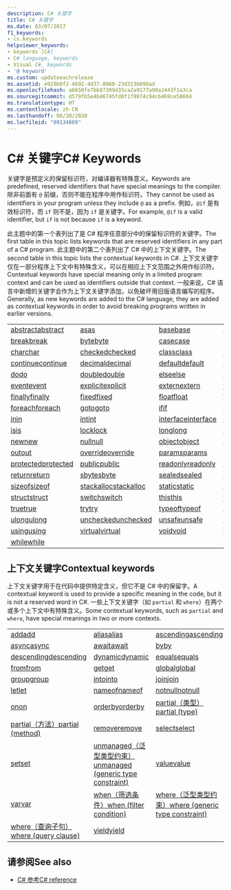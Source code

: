 ```yaml
---
description: C# 关键字
title: C# 关键字
ms.date: 03/07/2017
f1_keywords:
- cs.keywords
helpviewer_keywords:
- keywords [C#]
- C# language, keywords
- Visual C#, keywords
- '@ keyword'
ms.custom: updateeachrelease
ms.assetid: e929b0f2-4b92-4d37-8060-23d323b098ad
ms.openlocfilehash: a6658fe7bb97309d35ca2a9177a90a2443f1a3ca
ms.sourcegitcommit: d579fb5e4b46745fd0f1f8874c94c6469ce58604
ms.translationtype: HT
ms.contentlocale: zh-CN
ms.lasthandoff: 08/30/2020
ms.locfileid: "89134609"
---
```

# <a name="c-keywords"></a><span data-ttu-id="54a85-103">C# 关键字</span><span class="sxs-lookup"><span data-stu-id="54a85-103">C# Keywords</span></span>

<span data-ttu-id="54a85-104">关键字是预定义的保留标识符，对编译器有特殊意义。</span><span class="sxs-lookup"><span data-stu-id="54a85-104">Keywords are predefined, reserved identifiers that have special meanings to the compiler.</span></span> <span data-ttu-id="54a85-105">除非前面有 `@` 前缀，否则不能在程序中用作标识符。</span><span class="sxs-lookup"><span data-stu-id="54a85-105">They cannot be used as identifiers in your program unless they include `@` as a prefix.</span></span> <span data-ttu-id="54a85-106">例如，`@if` 是有效标识符，而 `if` 则不是，因为 `if` 是关键字。</span><span class="sxs-lookup"><span data-stu-id="54a85-106">For example, `@if` is a valid identifier, but `if` is not because `if` is a keyword.</span></span>  
  
 <span data-ttu-id="54a85-107">此主题中的第一个表列出了是 C# 程序任意部分中的保留标识符的关键字。</span><span class="sxs-lookup"><span data-stu-id="54a85-107">The first table in this topic lists keywords that are reserved identifiers in any part of a C# program.</span></span> <span data-ttu-id="54a85-108">此主题中的第二个表列出了 C# 中的上下文关键字。</span><span class="sxs-lookup"><span data-stu-id="54a85-108">The second table in this topic lists the contextual keywords in C#.</span></span> <span data-ttu-id="54a85-109">上下文关键字仅在一部分程序上下文中有特殊含义，可以在相应上下文范围之外用作标识符。</span><span class="sxs-lookup"><span data-stu-id="54a85-109">Contextual keywords have special meaning only in a limited program context and can be used as identifiers outside that context.</span></span> <span data-ttu-id="54a85-110">一般来说，C# 语言中新增的关键字会作为上下文关键字添加，以免破坏用旧版语言编写的程序。</span><span class="sxs-lookup"><span data-stu-id="54a85-110">Generally, as new keywords are added to the C# language, they are added as contextual keywords in order to avoid breaking programs written in earlier versions.</span></span>  
  
|||||  
|---|---|---|---|  
|[<span data-ttu-id="54a85-111">abstract</span><span class="sxs-lookup"><span data-stu-id="54a85-111">abstract</span></span>](abstract.md)|[<span data-ttu-id="54a85-112">as</span><span class="sxs-lookup"><span data-stu-id="54a85-112">as</span></span>](../operators/type-testing-and-cast.md#as-operator)|[<span data-ttu-id="54a85-113">base</span><span class="sxs-lookup"><span data-stu-id="54a85-113">base</span></span>](base.md)|[<span data-ttu-id="54a85-114">bool</span><span class="sxs-lookup"><span data-stu-id="54a85-114">bool</span></span>](../builtin-types/bool.md)|  
|[<span data-ttu-id="54a85-115">break</span><span class="sxs-lookup"><span data-stu-id="54a85-115">break</span></span>](break.md)|[<span data-ttu-id="54a85-116">byte</span><span class="sxs-lookup"><span data-stu-id="54a85-116">byte</span></span>](../builtin-types/integral-numeric-types.md)|[<span data-ttu-id="54a85-117">case</span><span class="sxs-lookup"><span data-stu-id="54a85-117">case</span></span>](switch.md)|[<span data-ttu-id="54a85-118">catch</span><span class="sxs-lookup"><span data-stu-id="54a85-118">catch</span></span>](try-catch.md)|  
|[<span data-ttu-id="54a85-119">char</span><span class="sxs-lookup"><span data-stu-id="54a85-119">char</span></span>](../builtin-types/char.md)|[<span data-ttu-id="54a85-120">checked</span><span class="sxs-lookup"><span data-stu-id="54a85-120">checked</span></span>](checked.md)|[<span data-ttu-id="54a85-121">class</span><span class="sxs-lookup"><span data-stu-id="54a85-121">class</span></span>](class.md)|[<span data-ttu-id="54a85-122">const</span><span class="sxs-lookup"><span data-stu-id="54a85-122">const</span></span>](const.md)|  
|[<span data-ttu-id="54a85-123">continue</span><span class="sxs-lookup"><span data-stu-id="54a85-123">continue</span></span>](continue.md)|[<span data-ttu-id="54a85-124">decimal</span><span class="sxs-lookup"><span data-stu-id="54a85-124">decimal</span></span>](../builtin-types/floating-point-numeric-types.md)|[<span data-ttu-id="54a85-125">default</span><span class="sxs-lookup"><span data-stu-id="54a85-125">default</span></span>](default.md)|[<span data-ttu-id="54a85-126">delegate</span><span class="sxs-lookup"><span data-stu-id="54a85-126">delegate</span></span>](../builtin-types/reference-types.md)|  
|[<span data-ttu-id="54a85-127">do</span><span class="sxs-lookup"><span data-stu-id="54a85-127">do</span></span>](do.md)|[<span data-ttu-id="54a85-128">double</span><span class="sxs-lookup"><span data-stu-id="54a85-128">double</span></span>](../builtin-types/floating-point-numeric-types.md)|[<span data-ttu-id="54a85-129">else</span><span class="sxs-lookup"><span data-stu-id="54a85-129">else</span></span>](if-else.md)|[<span data-ttu-id="54a85-130">enum</span><span class="sxs-lookup"><span data-stu-id="54a85-130">enum</span></span>](../builtin-types/enum.md)|  
|[<span data-ttu-id="54a85-131">event</span><span class="sxs-lookup"><span data-stu-id="54a85-131">event</span></span>](event.md)|[<span data-ttu-id="54a85-132">explicit</span><span class="sxs-lookup"><span data-stu-id="54a85-132">explicit</span></span>](../operators/user-defined-conversion-operators.md)|[<span data-ttu-id="54a85-133">extern</span><span class="sxs-lookup"><span data-stu-id="54a85-133">extern</span></span>](extern.md)|[<span data-ttu-id="54a85-134">false</span><span class="sxs-lookup"><span data-stu-id="54a85-134">false</span></span>](../builtin-types/bool.md)|  
|[<span data-ttu-id="54a85-135">finally</span><span class="sxs-lookup"><span data-stu-id="54a85-135">finally</span></span>](try-finally.md)|[<span data-ttu-id="54a85-136">fixed</span><span class="sxs-lookup"><span data-stu-id="54a85-136">fixed</span></span>](fixed-statement.md)|[<span data-ttu-id="54a85-137">float</span><span class="sxs-lookup"><span data-stu-id="54a85-137">float</span></span>](../builtin-types/floating-point-numeric-types.md)|[<span data-ttu-id="54a85-138">for</span><span class="sxs-lookup"><span data-stu-id="54a85-138">for</span></span>](for.md)|  
|[<span data-ttu-id="54a85-139">foreach</span><span class="sxs-lookup"><span data-stu-id="54a85-139">foreach</span></span>](foreach-in.md)|[<span data-ttu-id="54a85-140">goto</span><span class="sxs-lookup"><span data-stu-id="54a85-140">goto</span></span>](goto.md)|[<span data-ttu-id="54a85-141">if</span><span class="sxs-lookup"><span data-stu-id="54a85-141">if</span></span>](if-else.md)|[<span data-ttu-id="54a85-142">implicit</span><span class="sxs-lookup"><span data-stu-id="54a85-142">implicit</span></span>](../operators/user-defined-conversion-operators.md)|  
|[<span data-ttu-id="54a85-143">in</span><span class="sxs-lookup"><span data-stu-id="54a85-143">in</span></span>](in.md)|[<span data-ttu-id="54a85-144">int</span><span class="sxs-lookup"><span data-stu-id="54a85-144">int</span></span>](../builtin-types/integral-numeric-types.md)|[<span data-ttu-id="54a85-145">interface</span><span class="sxs-lookup"><span data-stu-id="54a85-145">interface</span></span>](interface.md)|[<span data-ttu-id="54a85-146">internal</span><span class="sxs-lookup"><span data-stu-id="54a85-146">internal</span></span>](internal.md)|
|[<span data-ttu-id="54a85-147">is</span><span class="sxs-lookup"><span data-stu-id="54a85-147">is</span></span>](is.md)|[<span data-ttu-id="54a85-148">lock</span><span class="sxs-lookup"><span data-stu-id="54a85-148">lock</span></span>](lock-statement.md)|[<span data-ttu-id="54a85-149">long</span><span class="sxs-lookup"><span data-stu-id="54a85-149">long</span></span>](../builtin-types/integral-numeric-types.md)|[<span data-ttu-id="54a85-150">namespace</span><span class="sxs-lookup"><span data-stu-id="54a85-150">namespace</span></span>](namespace.md)|
|[<span data-ttu-id="54a85-151">new</span><span class="sxs-lookup"><span data-stu-id="54a85-151">new</span></span>](../operators/new-operator.md)|[<span data-ttu-id="54a85-152">null</span><span class="sxs-lookup"><span data-stu-id="54a85-152">null</span></span>](null.md)|[<span data-ttu-id="54a85-153">object</span><span class="sxs-lookup"><span data-stu-id="54a85-153">object</span></span>](../builtin-types/reference-types.md)|[<span data-ttu-id="54a85-154">operator</span><span class="sxs-lookup"><span data-stu-id="54a85-154">operator</span></span>](../operators/operator-overloading.md)|
|[<span data-ttu-id="54a85-155">out</span><span class="sxs-lookup"><span data-stu-id="54a85-155">out</span></span>](out.md)|[<span data-ttu-id="54a85-156">override</span><span class="sxs-lookup"><span data-stu-id="54a85-156">override</span></span>](override.md)|[<span data-ttu-id="54a85-157">params</span><span class="sxs-lookup"><span data-stu-id="54a85-157">params</span></span>](params.md)|[<span data-ttu-id="54a85-158">private</span><span class="sxs-lookup"><span data-stu-id="54a85-158">private</span></span>](private.md)|
|[<span data-ttu-id="54a85-159">protected</span><span class="sxs-lookup"><span data-stu-id="54a85-159">protected</span></span>](protected.md)|[<span data-ttu-id="54a85-160">public</span><span class="sxs-lookup"><span data-stu-id="54a85-160">public</span></span>](public.md)|[<span data-ttu-id="54a85-161">readonly</span><span class="sxs-lookup"><span data-stu-id="54a85-161">readonly</span></span>](readonly.md)|[<span data-ttu-id="54a85-162">ref</span><span class="sxs-lookup"><span data-stu-id="54a85-162">ref</span></span>](ref.md)|
|[<span data-ttu-id="54a85-163">return</span><span class="sxs-lookup"><span data-stu-id="54a85-163">return</span></span>](return.md)|[<span data-ttu-id="54a85-164">sbyte</span><span class="sxs-lookup"><span data-stu-id="54a85-164">sbyte</span></span>](../builtin-types/integral-numeric-types.md)|[<span data-ttu-id="54a85-165">sealed</span><span class="sxs-lookup"><span data-stu-id="54a85-165">sealed</span></span>](sealed.md)|[<span data-ttu-id="54a85-166">short</span><span class="sxs-lookup"><span data-stu-id="54a85-166">short</span></span>](../builtin-types/integral-numeric-types.md)||
[<span data-ttu-id="54a85-167">sizeof</span><span class="sxs-lookup"><span data-stu-id="54a85-167">sizeof</span></span>](../operators/sizeof.md)|[<span data-ttu-id="54a85-168">stackalloc</span><span class="sxs-lookup"><span data-stu-id="54a85-168">stackalloc</span></span>](../operators/stackalloc.md)|[<span data-ttu-id="54a85-169">static</span><span class="sxs-lookup"><span data-stu-id="54a85-169">static</span></span>](static.md)|[<span data-ttu-id="54a85-170">string</span><span class="sxs-lookup"><span data-stu-id="54a85-170">string</span></span>](../builtin-types/reference-types.md)|
|[<span data-ttu-id="54a85-171">struct</span><span class="sxs-lookup"><span data-stu-id="54a85-171">struct</span></span>](../builtin-types/struct.md)|[<span data-ttu-id="54a85-172">switch</span><span class="sxs-lookup"><span data-stu-id="54a85-172">switch</span></span>](switch.md)|[<span data-ttu-id="54a85-173">this</span><span class="sxs-lookup"><span data-stu-id="54a85-173">this</span></span>](this.md)|[<span data-ttu-id="54a85-174">throw</span><span class="sxs-lookup"><span data-stu-id="54a85-174">throw</span></span>](throw.md)|
|[<span data-ttu-id="54a85-175">true</span><span class="sxs-lookup"><span data-stu-id="54a85-175">true</span></span>](../builtin-types/bool.md)|[<span data-ttu-id="54a85-176">try</span><span class="sxs-lookup"><span data-stu-id="54a85-176">try</span></span>](try-catch.md)|[<span data-ttu-id="54a85-177">typeof</span><span class="sxs-lookup"><span data-stu-id="54a85-177">typeof</span></span>](../operators/type-testing-and-cast.md#typeof-operator)|[<span data-ttu-id="54a85-178">uint</span><span class="sxs-lookup"><span data-stu-id="54a85-178">uint</span></span>](../builtin-types/integral-numeric-types.md)|
|[<span data-ttu-id="54a85-179">ulong</span><span class="sxs-lookup"><span data-stu-id="54a85-179">ulong</span></span>](../builtin-types/integral-numeric-types.md)|[<span data-ttu-id="54a85-180">unchecked</span><span class="sxs-lookup"><span data-stu-id="54a85-180">unchecked</span></span>](unchecked.md)|[<span data-ttu-id="54a85-181">unsafe</span><span class="sxs-lookup"><span data-stu-id="54a85-181">unsafe</span></span>](unsafe.md)|[<span data-ttu-id="54a85-182">ushort</span><span class="sxs-lookup"><span data-stu-id="54a85-182">ushort</span></span>](../builtin-types/integral-numeric-types.md)|
|[<span data-ttu-id="54a85-183">using</span><span class="sxs-lookup"><span data-stu-id="54a85-183">using</span></span>](using.md)|[<span data-ttu-id="54a85-184">virtual</span><span class="sxs-lookup"><span data-stu-id="54a85-184">virtual</span></span>](virtual.md)|[<span data-ttu-id="54a85-185">void</span><span class="sxs-lookup"><span data-stu-id="54a85-185">void</span></span>](../builtin-types/void.md)|[<span data-ttu-id="54a85-186">volatile</span><span class="sxs-lookup"><span data-stu-id="54a85-186">volatile</span></span>](volatile.md)|
|[<span data-ttu-id="54a85-187">while</span><span class="sxs-lookup"><span data-stu-id="54a85-187">while</span></span>](while.md)|

## <a name="contextual-keywords"></a><span data-ttu-id="54a85-188">上下文关键字</span><span class="sxs-lookup"><span data-stu-id="54a85-188">Contextual keywords</span></span>

 <span data-ttu-id="54a85-189">上下文关键字用于在代码中提供特定含义，但它不是 C# 中的保留字。</span><span class="sxs-lookup"><span data-stu-id="54a85-189">A contextual keyword is used to provide a specific meaning in the code, but it is not a reserved word in C#.</span></span> <span data-ttu-id="54a85-190">一些上下文关键字（如 `partial` 和 `where`）在两个或多个上下文中有特殊含义。</span><span class="sxs-lookup"><span data-stu-id="54a85-190">Some contextual keywords, such as `partial` and `where`, have special meanings in two or more contexts.</span></span>  
  
||||  
|---|---|---|  
|[<span data-ttu-id="54a85-191">add</span><span class="sxs-lookup"><span data-stu-id="54a85-191">add</span></span>](add.md)|[<span data-ttu-id="54a85-192">alias</span><span class="sxs-lookup"><span data-stu-id="54a85-192">alias</span></span>](extern-alias.md)|[<span data-ttu-id="54a85-193">ascending</span><span class="sxs-lookup"><span data-stu-id="54a85-193">ascending</span></span>](ascending.md)|
|[<span data-ttu-id="54a85-194">async</span><span class="sxs-lookup"><span data-stu-id="54a85-194">async</span></span>](async.md)|[<span data-ttu-id="54a85-195">await</span><span class="sxs-lookup"><span data-stu-id="54a85-195">await</span></span>](../operators/await.md)|[<span data-ttu-id="54a85-196">by</span><span class="sxs-lookup"><span data-stu-id="54a85-196">by</span></span>](by.md)|
|[<span data-ttu-id="54a85-197">descending</span><span class="sxs-lookup"><span data-stu-id="54a85-197">descending</span></span>](descending.md)|[<span data-ttu-id="54a85-198">dynamic</span><span class="sxs-lookup"><span data-stu-id="54a85-198">dynamic</span></span>](../builtin-types/reference-types.md)|[<span data-ttu-id="54a85-199">equals</span><span class="sxs-lookup"><span data-stu-id="54a85-199">equals</span></span>](equals.md)|
|[<span data-ttu-id="54a85-200">from</span><span class="sxs-lookup"><span data-stu-id="54a85-200">from</span></span>](from-clause.md)|[<span data-ttu-id="54a85-201">get</span><span class="sxs-lookup"><span data-stu-id="54a85-201">get</span></span>](get.md)|[<span data-ttu-id="54a85-202">global</span><span class="sxs-lookup"><span data-stu-id="54a85-202">global</span></span>](../operators/namespace-alias-qualifier.md)|
|[<span data-ttu-id="54a85-203">group</span><span class="sxs-lookup"><span data-stu-id="54a85-203">group</span></span>](group-clause.md)|[<span data-ttu-id="54a85-204">into</span><span class="sxs-lookup"><span data-stu-id="54a85-204">into</span></span>](into.md)|[<span data-ttu-id="54a85-205">join</span><span class="sxs-lookup"><span data-stu-id="54a85-205">join</span></span>](join-clause.md)|
|[<span data-ttu-id="54a85-206">let</span><span class="sxs-lookup"><span data-stu-id="54a85-206">let</span></span>](let-clause.md)|[<span data-ttu-id="54a85-207">nameof</span><span class="sxs-lookup"><span data-stu-id="54a85-207">nameof</span></span>](../operators/nameof.md)|[<span data-ttu-id="54a85-208">notnull</span><span class="sxs-lookup"><span data-stu-id="54a85-208">notnull</span></span>](../../programming-guide/generics/constraints-on-type-parameters.md#notnull-constraint)|
|[<span data-ttu-id="54a85-209">on</span><span class="sxs-lookup"><span data-stu-id="54a85-209">on</span></span>](on.md)|[<span data-ttu-id="54a85-210">orderby</span><span class="sxs-lookup"><span data-stu-id="54a85-210">orderby</span></span>](orderby-clause.md)|[<span data-ttu-id="54a85-211">partial（类型）</span><span class="sxs-lookup"><span data-stu-id="54a85-211">partial (type)</span></span>](partial-type.md)|
|[<span data-ttu-id="54a85-212">partial（方法）</span><span class="sxs-lookup"><span data-stu-id="54a85-212">partial (method)</span></span>](partial-method.md)|[<span data-ttu-id="54a85-213">remove</span><span class="sxs-lookup"><span data-stu-id="54a85-213">remove</span></span>](remove.md)|[<span data-ttu-id="54a85-214">select</span><span class="sxs-lookup"><span data-stu-id="54a85-214">select</span></span>](select-clause.md)|
|[<span data-ttu-id="54a85-215">set</span><span class="sxs-lookup"><span data-stu-id="54a85-215">set</span></span>](set.md)|[<span data-ttu-id="54a85-216">unmanaged（泛型类型约束）</span><span class="sxs-lookup"><span data-stu-id="54a85-216">unmanaged (generic type constraint)</span></span>](where-generic-type-constraint.md)|[<span data-ttu-id="54a85-217">value</span><span class="sxs-lookup"><span data-stu-id="54a85-217">value</span></span>](value.md)|
|[<span data-ttu-id="54a85-218">var</span><span class="sxs-lookup"><span data-stu-id="54a85-218">var</span></span>](var.md)|[<span data-ttu-id="54a85-219">when（筛选条件）</span><span class="sxs-lookup"><span data-stu-id="54a85-219">when (filter condition)</span></span>](when.md)|[<span data-ttu-id="54a85-220">where（泛型类型约束）</span><span class="sxs-lookup"><span data-stu-id="54a85-220">where (generic type constraint)</span></span>](where-generic-type-constraint.md)|
|[<span data-ttu-id="54a85-221">where（查询子句）</span><span class="sxs-lookup"><span data-stu-id="54a85-221">where (query clause)</span></span>](where-clause.md)|[<span data-ttu-id="54a85-222">yield</span><span class="sxs-lookup"><span data-stu-id="54a85-222">yield</span></span>](yield.md)| |
  
## <a name="see-also"></a><span data-ttu-id="54a85-223">请参阅</span><span class="sxs-lookup"><span data-stu-id="54a85-223">See also</span></span>

- [<span data-ttu-id="54a85-224">C# 参考</span><span class="sxs-lookup"><span data-stu-id="54a85-224">C# reference</span></span>](../index.md)
